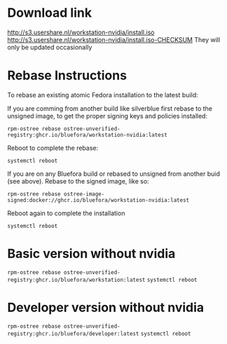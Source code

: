# Download link
http://s3.usershare.nl/workstation-nvidia/install.iso
http://s3.usershare.nl/workstation-nvidia/install.iso-CHECKSUM
They will only be updated occasionally

# Rebase Instructions
To rebase an existing atomic Fedora installation to the latest build:

If you are comming from another build like silverblue first rebase to the unsigned image, to get the proper signing keys and policies installed:

`rpm-ostree rebase ostree-unverified-registry:ghcr.io/bluefora/workstation-nvidia:latest`

Reboot to complete the rebase:

`systemctl reboot`

If you are on any Bluefora build or rebased to unsigned from another buid (see above).
Rebase to the signed image, like so:

`rpm-ostree rebase ostree-image-signed:docker://ghcr.io/bluefora/workstation-nvidia:latest`

Reboot again to complete the installation

`systemctl reboot`


# Basic version without nvidia
`rpm-ostree rebase ostree-unverified-registry:ghcr.io/bluefora/workstation:latest`
`systemctl reboot`

# Developer version without nvidia
`rpm-ostree rebase ostree-unverified-registry:ghcr.io/bluefora/developer:latest`
`systemctl reboot`


